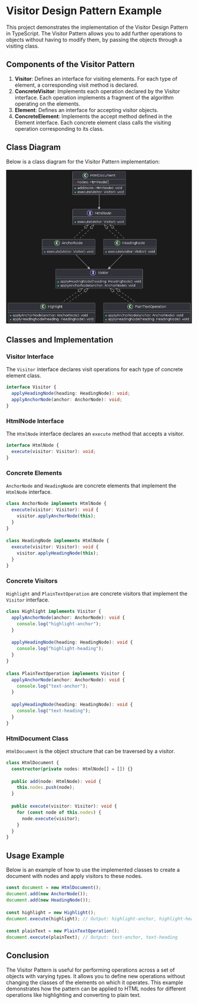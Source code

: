 # Visitor Design Pattern Example

This project demonstrates the implementation of the Visitor Design Pattern in TypeScript. The Visitor Pattern allows you to add further operations to objects without having to modify them, by passing the objects through a visiting class.

## Components of the Visitor Pattern

1. **Visitor**: Defines an interface for visiting elements. For each type of element, a corresponding visit method is declared.
2. **ConcreteVisitor**: Implements each operation declared by the Visitor interface. Each operation implements a fragment of the algorithm operating on the elements.
3. **Element**: Defines an interface for accepting visitor objects.
4. **ConcreteElement**: Implements the accept method defined in the Element interface. Each concrete element class calls the visiting operation corresponding to its class.

## Class Diagram

Below is a class diagram for the Visitor Pattern implementation:

![Visitor Pattern Class Diagram](/images/visitor-pattern.png)

## Classes and Implementation

### Visitor Interface

The `Visitor` interface declares visit operations for each type of concrete element class.

```typescript
interface Visitor {
  applyHeadingNode(heading: HeadingNode): void;
  applyAnchorNode(anchor: AnchorNode): void;
}
```

### HtmlNode Interface

The `HtmlNode` interface declares an `execute` method that accepts a visitor.

```typescript
interface HtmlNode {
  execute(visitor: Visitor): void;
}
```

### Concrete Elements

`AnchorNode` and `HeadingNode` are concrete elements that implement the `HtmlNode` interface.

```typescript
class AnchorNode implements HtmlNode {
  execute(visitor: Visitor): void {
    visitor.applyAnchorNode(this);
  }
}

class HeadingNode implements HtmlNode {
  execute(visitor: Visitor): void {
    visitor.applyHeadingNode(this);
  }
}
```

### Concrete Visitors

`Highlight` and `PlainTextOperation` are concrete visitors that implement the `Visitor` interface.

```typescript
class Highlight implements Visitor {
  applyAnchorNode(anchor: AnchorNode): void {
    console.log("highlight-anchor");
  }

  applyHeadingNode(heading: HeadingNode): void {
    console.log("highlight-heading");
  }
}

class PlainTextOperation implements Visitor {
  applyAnchorNode(anchor: AnchorNode): void {
    console.log("text-anchor");
  }
  
  applyHeadingNode(heading: HeadingNode): void {
    console.log("text-heading");
  }
}
```

### HtmlDocument Class

`HtmlDocument` is the object structure that can be traversed by a visitor.

```typescript
class HtmlDocument {
  constructor(private nodes: HtmlNode[] = []) {}

  public add(node: HtmlNode): void {
    this.nodes.push(node);
  }

  public execute(visitor: Visitor): void {
    for (const node of this.nodes) {
      node.execute(visitor);
    }
  }
}
```

## Usage Example

Below is an example of how to use the implemented classes to create a document with nodes and apply visitors to these nodes.

```typescript
const document = new HtmlDocument();
document.add(new AnchorNode());
document.add(new HeadingNode());

const highlight = new Highlight();
document.execute(highlight); // Output: highlight-anchor, highlight-heading

const plainText = new PlainTextOperation();
document.execute(plainText); // Output: text-anchor, text-heading
```


## Conclusion

The Visitor Pattern is useful for performing operations across a set of objects with varying types. It allows you to define new operations without changing the classes of the elements on which it operates. This example demonstrates how the pattern can be applied to HTML nodes for different operations like highlighting and converting to plain text.